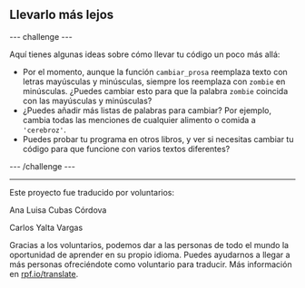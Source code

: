 ## Llevarlo más lejos

--- challenge ---

Aquí tienes algunas ideas sobre cómo llevar tu código un poco más allá:
- Por el momento, aunque la función `cambiar_prosa` reemplaza texto con letras mayúsculas y minúsculas, siempre los reemplaza con `zombie` en minúsculas. ¿Puedes cambiar esto para que la palabra `zombie` coincida con las mayúsculas y minúsculas?
- ¿Puedes añadir más listas de palabras para cambiar? Por ejemplo, cambia todas las menciones de cualquier alimento o comida a `'cerebroz'`.
- Puedes probar tu programa en otros libros, y ver si necesitas cambiar tu código para que funcione con varios textos diferentes?

--- /challenge ---


***
Este proyecto fue traducido por voluntarios:

Ana Luisa Cubas Córdova

Carlos Yalta Vargas

Gracias a los voluntarios, podemos dar a las personas de todo el mundo la oportunidad de aprender en su propio idioma. Puedes ayudarnos a llegar a más personas ofreciéndote como voluntario para traducir. Más información en [rpf.io/translate](https://rpf.io/translate).

